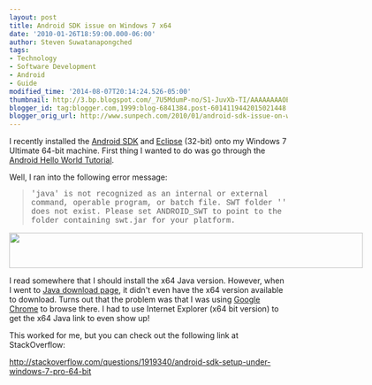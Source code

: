 ```yaml
---
layout: post
title: Android SDK issue on Windows 7 x64
date: '2010-01-26T18:59:00.000-06:00'
author: Steven Suwatanapongched
tags:
- Technology
- Software Development
- Android
- Guide
modified_time: '2014-08-07T20:14:24.526-05:00'
thumbnail: http://3.bp.blogspot.com/_7U5MdumP-no/S1-JuvXb-TI/AAAAAAAAOEc/-7CpDZMLDBA/s72-c/Android_error_message_64bit.jpg
blogger_id: tag:blogger.com,1999:blog-6841384.post-6014119442015021448
blogger_orig_url: http://www.sunpech.com/2010/01/android-sdk-issue-on-windows-7-x64.html
---
```


I recently installed the <a href="http://developer.android.com/sdk/">Android SDK</a> and <a href="http://www.eclipse.org/downloads/">Eclipse</a> (32-bit) onto my Windows 7 Ultimate 64-bit machine.  First thing I wanted to do was go through the <a href="http://developer.android.com/guide/tutorials/hello-world.html">Android Hello World Tutorial</a>. 

Well, I ran into the following error message:

<blockquote><span style="font-family: 'Courier New', Courier, monospace;">'java' is not recognized as an internal or external command, operable program, or batch file.  SWT folder '' does not exist.  Please set ANDROID_SWT to point to the folder containing swt.jar for your platform.</span></blockquote><a href="http://3.bp.blogspot.com/_7U5MdumP-no/S1-JuvXb-TI/AAAAAAAAOEc/-7CpDZMLDBA/s1600-h/Android_error_message_64bit.jpg" imageanchor="1" style="clear: left; display: inline !important; float: left; margin-bottom: 1em; margin-right: 1em;"><img border="0" height="64" src="http://3.bp.blogspot.com/_7U5MdumP-no/S1-JuvXb-TI/AAAAAAAAOEc/-7CpDZMLDBA/s640/Android_error_message_64bit.jpg" width="640" /></a>


I read somewhere that I should install the x64 Java version.  However, when I went to <a href="http://www.java.com/en/download/manual.jsp">Java download page</a>, it didn't even have the x64 version available to download.  Turns out that the problem was that I was using <a href="http://www.google.com/chrome">Google Chrome</a> to browse there.  I had to use Internet Explorer (x64 bit version) to get the x64 Java link to even show up!

This worked for me, but you can check out the following link at StackOverflow:

<a href="http://stackoverflow.com/questions/1919340/android-sdk-setup-under-windows-7-pro-64-bit">http://stackoverflow.com/questions/1919340/android-sdk-setup-under-windows-7-pro-64-bit</a>


